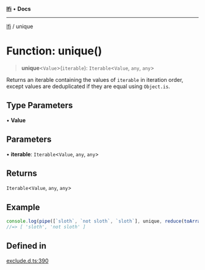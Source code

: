 [**lfi**](../readme.md) • **Docs**

---

[lfi](../globals.md) / unique

# Function: unique()

> **unique**\<`Value`\>(`iterable`): `Iterable`\<`Value`, `any`, `any`\>

Returns an iterable containing the values of `iterable` in iteration order,
except values are deduplicated if they are equal using `Object.is`.

## Type Parameters

• **Value**

## Parameters

• **iterable**: `Iterable`\<`Value`, `any`, `any`\>

## Returns

`Iterable`\<`Value`, `any`, `any`\>

## Example

```js
console.log(pipe([`sloth`, `not sloth`, `sloth`], unique, reduce(toArray())))
//=> [ 'sloth', 'not sloth' ]
```

## Defined in

[exclude.d.ts:390](https://github.com/TomerAberbach/lfi/blob/dd796c78d3ff68ae7bf4a0272b3cbeca688438e7/src/operations/exclude.d.ts#L390)
